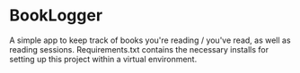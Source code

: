 # BookLogger
A simple app to keep track of books you're reading / you've read, as well as reading sessions. Requirements.txt contains the necessary installs for setting up this project within a virtual environment.
